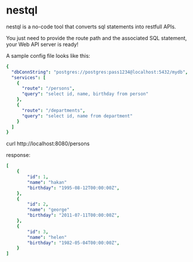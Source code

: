 # nestql

nestql is a no-code tool that converts sql statements into restfull APIs.

You just need to provide the route path and the associated SQL statement, your Web API server is ready!

A sample config file looks like this:

```yaml
{
  "dbConnString": "postgres://postgres:pass1234@localhost:5432/mydb",
  "services": [
    {
      "route": "/persons",
      "query": "select id, name, birthday from person"
    },
    {
      "route": "/departments",
      "query": "select id, name from department"
    }
  ]
}
```


curl http://localhost:8080/persons

response:
```yaml
[
    {
        "id": 1,
        "name": "hakan"
        "birthday": "1995-08-12T00:00:00Z",
    },
    {
        "id": 2,
        "name": "george"
        "birthday": "2011-07-11T00:00:00Z",
    },
    {
        "id": 3,
        "name": "helen"
        "birthday": "1982-05-04T00:00:00Z",
    }
]
```

